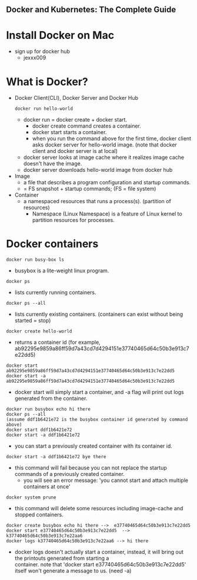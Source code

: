 ## Docker and Kubernetes: The Complete Guide

# Install Docker on Mac
  * sign up for docker hub
    * jexxx009

# What is Docker?
  * Docker Client(CLI), Docker Server and Docker Hub
    ```
    docker run hello-world
    ```
    * docker run = docker create + docker start.
      * docker create command creates a container.
      * docker start starts a container.    
      * when you run the command above for the first time, docker client asks docker server for hello-world image. (note that       docker client and docker server is at local)
    * docker server looks at image cache where it realizes image cache doesn't have the image.
    * docker server downloads hello-world image from docker hub
  * Image
    * a file that describes a program configuration and startup commands.
    * = FS snapshot + startup commands; (FS = file system)
  * Container
    * a namespaced resources that runs a process(s). (partition of resources)
      * Namespace (Linux Namespace) is a feature of Linux kernel to partition resources for processes.
    
# Docker containers
  ```
  docker run busy-box ls
  ```
  * busybox is a lite-weight linux program.
  
  ```
  docker ps
  ```
  * lists currently running containers.
  
  ```
  docker ps --all
  ```
  * lists currently existing containers. (containers can exist without being started = stop)
  
  ```
  docker create hello-world
  ```
  * returns a container id (for example, ab92295e9859a86ff59d7a43cd7d4294151e37740465d64c50b3e913c7e22dd5)
  
  ```
  docker start ab92295e9859a86ff59d7a43cd7d4294151e37740465d64c50b3e913c7e22dd5
  docker start -a ab92295e9859a86ff59d7a43cd7d4294151e37740465d64c50b3e913c7e22dd5
  ```
  * docker start will simply start a container, and -a flag will print out logs generated from the container.
  ```
  docker run busybox echo hi there
  docker ps --all 
  (assume ddf1b6421e72 is the busybox container id generated by command above)
  docker start ddf1b6421e72
  docker start -a ddf1b6421e72
  ```
  * you can start a previously created container with its container id.
  ```
  docker start -a ddf1b6421e72 bye there
  ```
  * this command will fail because you can not replace the startup commands of a previously created container.
    * you will see an error message: 'you cannot start and attach multiple containers at once'
  ```
  docker system prune
  ```
  * this command will delete some resources including image-cache and stopped containers.
  ```
  docker create busybox echo hi there -->  e37740465d64c50b3e913c7e22dd5
  docker start e37740465d64c50b3e913c7e22dd5  -->  k37740465d64c50b3e913c7e22aa6
  docker logs k37740465d64c50b3e913c7e22aa6 --> hi there
  ```
  * docker logs doesn't actually start a container, instead, it will bring out the printouts generated from starting a    
  container. note that 'docker start e37740465d64c50b3e913c7e22dd5' itself won't generate a message to us. (need -a)

